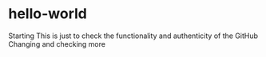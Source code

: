 # hello-world
Starting
This is just to check the functionality and authenticity of the GitHub
Changing and checking more
